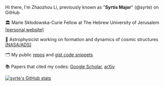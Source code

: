 Hi there, I'm Zhaozhou Li, previously known as "**Syrtis Major**" (@syrte) on GitHub

🏛️ Marie Skłodowska-Curie Fellow at The Hebrew University of Jerusalem  [[personal website]](https://syrte.github.io/) 

💫 Astrophysicist working on formation and dynamics of cosmic structures  [[NASA/ADS]](https://ui.adsabs.harvard.edu/search/fq=%7B!type%3Daqp%20v%3D%24fq_database%7D&fq_database=(database%3Aastronomy)&p_=0&q=%3Dauthor%3A%22Li%2C%20Zhao-Zhou%22%20OR%20%3Dauthor%3A%22Li%2C%20Zhaozhou%22&sort=date%20desc%2C%20bibcode%20desc)

🗂️ My public [repos](https://github.com/syrte?tab=repositories&q=&type=source&language=&sort=) and [gist code snippets](https://gist.github.com/syrte)

📚 Papers that cited my codes: 
[Google Scholar](https://scholar.google.com/scholar?start=0&q=%22github.com/syrte%22),
[arXiv](https://search.arxiv.org/?query=%22github.com%2Fsyrte%22)
<!-- [ADS database](https://ui.adsabs.harvard.edu/search/fq=%7B!type%3Daqp%20v%3D%24fq_database%7D&fq_database=(database%3Aastronomy)&q=%20full%3A%22github.com%2Fsyrte%22&sort=date%20desc%2C%20bibcode%20desc&p_=0) -->



[![syrte's GitHub stats](https://readme-stats.clckblog.space/api?username=syrte&show_icons=true&theme=dark&count_private=true&include_all_commits=true)](https://github.com/syrte)

<!--
**syrte/syrte** is a ✨ _special_ ✨ repository because its `README.md` (this file) appears on your GitHub profile.

Here are some ideas to get you started:

- 🔭 I’m currently working on ...
- 🌱 I’m currently learning ...
- 👯 I’m looking to collaborate on ...
- 🤔 I’m looking for help with ...
- 💬 Ask me about ...
- 📫 How to reach me: ...
- 😄 Pronouns: ...
- ⚡ Fun fact: ...
-->
